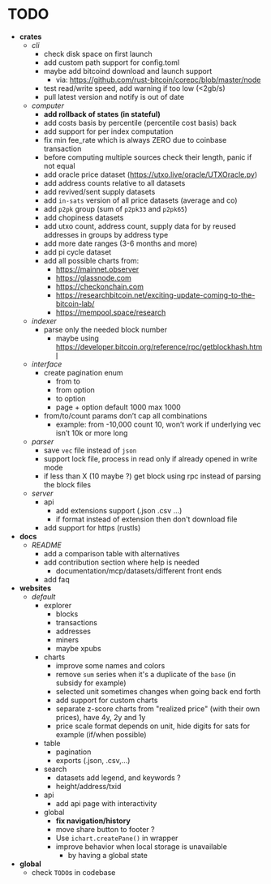 # TODO

- __crates__
  - _cli_
    - check disk space on first launch
    - add custom path support for config.toml
    - maybe add bitcoind download and launch support
      - via: https://github.com/rust-bitcoin/corepc/blob/master/node
    - test read/write speed, add warning if too low (<2gb/s)
    - pull latest version and notify is out of date
  - _computer_
    - **add rollback of states (in stateful)**
    - add costs basis by percentile (percentile cost basis) back
    - add support for per index computation
    - fix min fee_rate which is always ZERO due to coinbase transaction
    - before computing multiple sources check their length, panic if not equal
    - add oracle price dataset (https://utxo.live/oracle/UTXOracle.py)
    - add address counts relative to all datasets
    - add revived/sent supply datasets
    - add `in-sats` version of all price datasets (average and co)
    - add `p2pk` group (sum of `p2pk33` and `p2pk65`)
    - add chopiness datasets
    - add utxo count, address count, supply data for  by reused addresses in groups by address type
    - add more date ranges (3-6 months and more)
    - add pi cycle dataset
    - add all possible charts from:
      - https://mainnet.observer
      - https://glassnode.com
      - https://checkonchain.com
      - https://researchbitcoin.net/exciting-update-coming-to-the-bitcoin-lab/
      - https://mempool.space/research
  - _indexer_
    - parse only the needed block number
      - maybe using https://developer.bitcoin.org/reference/rpc/getblockhash.html
  - _interface_
    - create pagination enum
      - from to
      - from option<count>
      - to option<count>
      - page + option<per page> default 1000 max 1000
    - from/to/count params don’t cap all combinations
      - example: from -10,000 count 10, won’t work if underlying vec isn’t 10k or more long
  - _parser_
    - save `vec` file instead of `json`
    - support lock file, process in read only if already opened in write mode
    - if less than X (10 maybe ?) get block using rpc instead of parsing the block files
  - _server_
    - api
      - add extensions support (.json .csv …)
      - if format instead of extension then don't download file
    - add support for https (rustls)
- __docs__
  - _README_
    - add a comparison table with alternatives
    - add contribution section where help is needed
      - documentation/mcp/datasets/different front ends
    - add faq
- __websites__
  - _default_
    - explorer
      - blocks
      - transactions
      - addresses
      - miners
      - maybe xpubs
    - charts
      - improve some names and colors
      - remove `sum` series when it's a duplicate of the `base` (in subsidy for example)
      - selected unit sometimes changes when going back end forth
      - add support for custom charts
      - separate z-score charts from "realized price" (with their own prices), have 4y, 2y and 1y
      - price scale format depends on unit, hide digits for sats for example (if/when possible)
    - table
      - pagination
      - exports (.json, .csv,…)
    - search
      - datasets add legend, and keywords ?
      - height/address/txid
    - api
      - add api page with interactivity
    - global
      - **fix navigation/history**
      - move share button to footer ?
      - Use `ichart.createPane()` in wrapper
      - improve behavior when local storage is unavailable
        - by having a global state
- __global__
  - check `TODO`s in codebase
